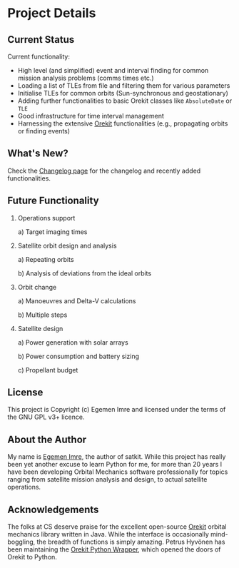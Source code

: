 # Project Details

## Current Status

Current functionality:

- High level (and simplified) event and interval finding for common mission analysis problems (comms times etc.) 
- Loading a list of TLEs from file and filtering them for various parameters
- Initialise TLEs for common orbits (Sun-synchronous and geostationary)
- Adding further functionalities to basic Orekit classes like `AbsoluteDate` or `TLE`
- Good infrastructure for time interval management
- Harnessing the extensive [Orekit](https://www.orekit.org) functionalities (e.g., propagating orbits or finding events)

## What's New?

Check the [Changelog page](changelog.md) for the changelog and recently added functionalities.

## Future Functionality

1. Operations support

   a) Target imaging times

2. Satellite orbit design and analysis

   a) Repeating orbits

   b) Analysis of deviations from the ideal orbits

3. Orbit change

   a) Manoeuvres and Delta-V calculations

   b) Multiple steps

4. Satellite design

   a) Power generation with solar arrays

   b) Power consumption and battery sizing

   c) Propellant budget

## License

This project is Copyright (c) Egemen Imre and licensed under the terms of the GNU GPL v3+ licence.

## About the Author

My name is [Egemen Imre](https://twitter.com/uyducusirin), the author of satkit. While this project has really been yet another excuse to learn Python for me, for more than 20 years I have been developing Orbital Mechanics software professionally for topics ranging from satellite mission analysis and design, to actual satellite operations.

## Acknowledgements

The folks at CS deserve praise for the excellent open-source [Orekit](https://www.orekit.org) orbital mechanics library written in Java. While the interface is occasionally mind-boggling, the breadth of functions is simply amazing. Petrus Hyvönen has been maintaining the [Orekit Python Wrapper](https://gitlab.orekit.org/orekit-labs/python-wrapper), which opened the doors of Orekit to Python.
